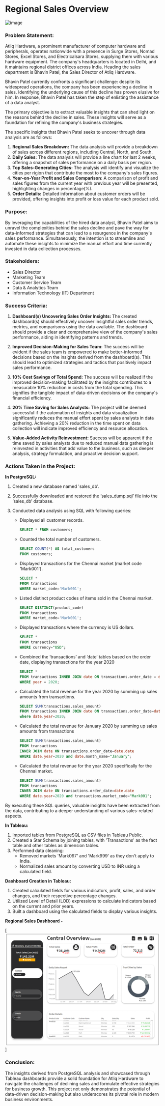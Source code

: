 # Regional Sales Overview

![image](https://assets.website-files.com/60e7f71b22c6d0b9cf329ceb/621e193892e8c41051e34fce_StepsforEffectivelyAnalyzingYourSalesData_20971e108bda1d8795a0c640c000e691_2000.png)

### Problem Statement:
Atliq Hardware, a prominent manufacturer of computer hardware and peripherals, operates nationwide with a presence in Surge Stores, Nomad Stores, Excel Stores, and Electricalsara Stores, supplying them with various hardware equipment. The company's headquarters is located in Delhi, and it maintains regional district offices across India. Heading the sales department is Bhavin Patel, the Sales Director of Atliq Hardware.

Bhavin Patel currently confronts a significant challenge: despite its widespread operations, the company has been experiencing a decline in sales. Identifying the underlying cause of this decline has proven elusive for him. In response, Bhavin Patel has taken the step of enlisting the assistance of a data analyst. 

The primary objective is to extract valuable insights that can shed light on the reasons behind the decline in sales. These insights will serve as a foundation for refining the company's business strategies.

The specific insights that Bhavin Patel seeks to uncover through data analysis are as follows:
1. **Regional Sales Breakdown:** The data analysis will provide a breakdown of sales across different regions, including Central, North, and South.
2. **Daily Sales:** The data analysis will provide a line chart for last 2 weeks, offering a snapshot of sales performance on a daily basis per region.
3. **Top Sales-Generating Cities:** The analysis will identify and visualize the cities per rigion that contribute the most to the company's sales figures.
4. **Year-on-Year Profit and Sales Comparison:** A comparison of profit and sales figures from the current year with previous year will be presented, highlighting changes in percentage(%).
5. **Order Details:** Detailed information about customer orders will be provided, offering insights into profit or loss value for each product sold.

### Purpose:
By leveraging the capabilities of the hired data analyst, Bhavin Patel aims to unravel the complexities behind the sales decline and pave the way for data-informed strategies that can lead to a resurgence in the company's sales performance. Simultaneously, the intention is to streamline and automate these insights to minimize the manual effort and time currently invested in data collection processes.

### Stakeholders:
- Sales Director
- Marketing Team
- Customer Service Team
- Data & Analytics Team
- Information Technology (IT) Department

### Success Criteria:

1. **Dashboard(s) Uncovering Sales Order Insights:** The created dashboard(s) should effectively uncover insightful sales order trends, metrics, and comparisons using the data available. The dashboard should provide a clear and comprehensive view of the company's sales performance, aiding in identifying patterns and trends.

2. **Improved Decision-Making for Sales Team:** The success will be evident if the sales team is empowered to make better-informed decisions based on the insights derived from the dashboard(s). This should lead to optimized strategies and tactics that positively impact sales performance.

3. **10% Cost Savings of Total Spend:** The success will be realized if the improved decision-making facilitated by the insights contributes to a measurable 10% reduction in costs from the total spending. This signifies the tangible impact of data-driven decisions on the company's financial efficiency.

4. **20% Time Saving for Sales Analysts:** The project will be deemed successful if the automation of insights and data visualization significantly reduces the manual effort spent by sales analysts in data gathering. Achieving a 20% reduction in the time spent on data collection will indicate improved efficiency and resource allocation.

5. **Value-Added Activity Reinvestment:** Success will be apparent if the time saved by sales analysts due to reduced manual data gathering is reinvested in activities that add value to the business, such as deeper analysis, strategy formulation, and proactive decision support.

### Actions Taken in the Project:

**In PostgreSQL:**
1. Created a new database named 'sales_db'.
2. Successfully downloaded and restored the ‘sales_dump.sql’ file into the ‘sales_db’ database.
3. Conducted data analysis using SQL with following queries:

    - Displayed all customer records.
        ```sql
        SELECT * FROM customers;
        ```
    - Counted the total number of customers.
        ```sql
        SELECT COUNT(*) AS total_customers 
        FROM customers;
        ```
    - Displayed transactions for the Chennai market (market code 'Mark001').
        ```sql
        SELECT * 
        FROM transactions 
        WHERE market_code='Mark001';
        ```
    - Listed distinct product codes of items sold in the Chennai market.
        ```sql
        SELECT DISTINCT(product_code) 
        FROM transactions 
        WHERE market_code='Mark001';
        ```
    - Displayed transactions where the currency is US dollars.
        ```sql
        SELECT * 
        FROM transactions 
        WHERE currency="USD";
        ```
    - Combined the ‘transactions’ and ‘date’ tables based on the order date, displaying transactions for the year 2020
        ```sql
        SELECT * 
        FROM transactions INNER JOIN date ON transactions.order_date = date.date 
        WHERE year = 2020;
        ```
    - Calculated the total revenue for the year 2020 by summing up sales amounts from transactions.
        ```sql
        SELECT SUM(transactions.sales_amount) 
        FROM transactions INNER JOIN date ON transactions.order_date=date.date 
        where date.year=2020;
        ```
    - Calculated the total revenue for January 2020 by summing up sales amounts from transactions
        ```sql
        SELECT SUM(transactions.sales_amount) 
        FROM transactions 
        INNER JOIN date ON transactions.order_date=date.date 
        WHERE date.year=2020 and date.month_name="January";
        ```
    - Calculated the total revenue for the year 2020 specifically for the Chennai market.
        ```sql
        SELECT SUM(transactions.sales_amount)
        FROM transactions 
        INNER JOIN date ON transactions.order_date=date.date 
        WHERE date.year=2020 and transactions.market_code="Mark001";
        ```

By executing these SQL queries, valuable insights have been extracted from the data, contributing to a deeper understanding of various sales-related aspects.

**In Tableau:**

1. Imported tables from PostgreSQL as CSV files in Tableau Public.
2. Created a Star Schema by joining tables, with 'Transactions' as the fact table and other tables as dimension tables.
3. Performed data cleaning:
    - Removed markets 'Mark097' and 'Mark999' as they don't apply to India.
    - Normalized sales amount by converting USD to INR using a calculated field.

**Dashboard Creation in Tableau:**
1. Created calculated fields for various indicators, profit, sales, and order changes, and their respective percentage changes.
2. Utilized Level of Detail (LOD) expressions to calculate indicators based on the current and prior years.
3. Built a dashboard using the calculated fields to display various insights.

**Regional Sales Dashboard -**

[![Regional Sales Overview](https://github.com/jagritsharma24/tableau-regional-sales-analysis/blob/main/Images/Regional%20Sales%20Overview.png?raw=true)]

### Conclusion:

The insights derived from PostgreSQL analysis and showcased through Tableau dashboards provide a solid foundation for Atliq Hardware to navigate the challenges of declining sales and formulate effective strategies for business growth. This project not only demonstrates the potential of data-driven decision-making but also underscores its pivotal role in modern business environments.
